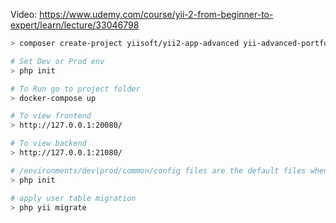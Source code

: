 Video: https://www.udemy.com/course/yii-2-from-beginner-to-expert/learn/lecture/33046798

```bash
> composer create-project yiisoft/yii2-app-advanced yii-advanced-portfolio

# Set Dev or Prod env
> php init

# To Run go to project folder
> docker-compose up

# To view frontend
> http://127.0.0.1:20080/

# To view backend
> http://127.0.0.1:21080/

# /environments/dev|prod/common/config files are the default files when php init, it will copy to the /common/config/main-local.php file
> php init

# apply user table migration
> php yii migrate
```